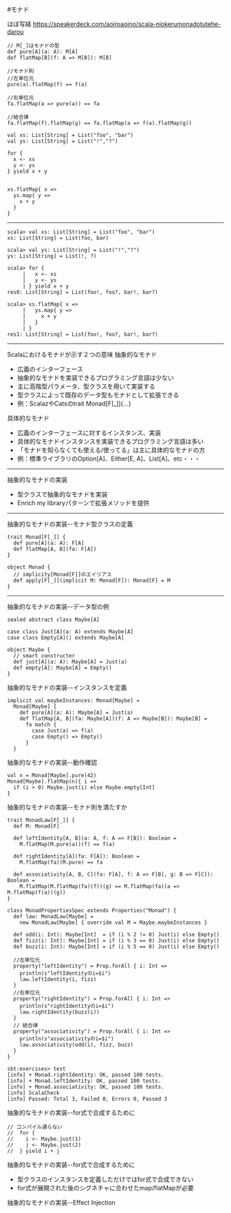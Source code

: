 #モナド

ほぼ写経
https://speakerdeck.com/aoiroaoino/scala-niokerumonadotutehe-darou

```scala=
// M[_]はモナドの型
def pure[A](a: A): M[A]
def flatMap[B](f: A => M[B]): M[B]

//モナド則
//左単位元
pure(a).flatMap(f) == f(a)

//右単位元
fa.flatMap(a => pure(a)) == fa

//結合律
fa.flatMap(f).flatMap(g) == fa.flatMap(a => f(a).flatMap(g))
```
```scala=
val xs: List[String] = List("foo", "bar")
val ys: List[String] = List("!","?")

for {
  x <- xs
  y <- ys
} yield x + y


xs.flatMap{ x =>
  ys.map{ y =>
    x + y
  }
}
```
----------------------
```shell=
scala> val xs: List[String] = List("foo", "bar")
xs: List[String] = List(foo, bar)

scala> val ys: List[String] = List("!","?")
ys: List[String] = List(!, ?)

scala> for {
     |   x <- xs
     |   y <- ys
     | } yield x + y
res0: List[String] = List(foo!, foo?, bar!, bar?)

scala> xs.flatMap{ x =>
     |   ys.map{ y =>
     |     x + y
     |   }
     | }
res1: List[String] = List(foo!, foo?, bar!, bar?)
```

---

Scalaにおけるモナドが示す２つの意味
抽象的なモナド
- 広義のインターフェース
- 抽象的なモナドを実装できるプログラミング言語は少ない
- 主に高階型パラメータ、型クラスを用いて実装する
- 型クラスによって既存のデータ型もモナドとして拡張できる
- 例：ScalazやCatsのtrait Monad[F[_]]{...}

具体的なモナド
- 広義のインターフェースに対するインスタンス、実装
- 具体的なモナドインスタンスを実装できるプログラミング言語は多い
- 「モナドを知らなくても使える/使ってる」は主に具体的なモナドの方
- 例：標準ライブラリのOption[A]、Either[E, A]、List[A]、etc・・・

---

抽象的なモナドの実装
- 型クラスで抽象的なモナドを実装
- Enrich my libraryパターンで拡張メソッドを提供

---

抽象的なモナドの実装--モナド型クラスの定義
```scala=
trait Monad[F[_]] {
  def pure[A](a: A): F[A]
  def flatMap[A, B](fa: F[A])
}

object Monad {
  // implicity[Monad[F]]のエイリアス
  def apply[F[_]](implicit M: Monad[F]): Monad[F] = M
}
```

---

抽象的なモナドの実装--データ型の例
```scala=
sealed abstract class Maybe[A]

case class Just[A](a: A) extends Maybe[A]
case class Empty[A]() extends Maybe[A]

object Maybe {
  // smart constructer
  def just[A](a: A): Maybe[A] = Just(a)
  def empty[A]: Maybe[A] = Empty()
}

```
抽象的なモナドの実装--インスタンスを定義
```scala=
implicit val maybeInstances: Monad[Maybe] = 
  Monad[Maybe] {
    def pure[A](a: A): Maybe[A] = Just(a)
    def flatMap[A, B](fa: Maybe[A])(f: A => Maybe[B]): Maybe[B] = 
      fa match {
        case Just(a) => f(a)
        case Empty() => Empty()
      }
  }
```
抽象的なモナドの実装--動作確認

```shell=
val n = Monad[Maybe].pure(42)
Monad[Maybe].flatMap(n){ i =>
  if (i > 0) Maybe.just(i) else Maybe.empty[Int]
}
```



抽象的なモナドの実装--モナド則を満たすか

```scala=
trait MonadLaw[F[_]] {
  def M: Monad[F]

  def leftIdentity[A, B](a: A, f: A => F[B]): Boolean =
    M.flatMap(M.pure(a))(f) == f(a)

  def rightIdentity[A](fa: F[A]): Boolean =
    M.flatMap(fa)(M.pure) == fa

  def associativity[A, B, C](fa: F[A], f: A => F[B], g: B => F[C]): Boolean =
    M.flatMap(M.flatMap(fa)(f))(g) == M.flatMap(fa)(a => M.flatMap(f(a))(g))
}
```

```scala=
class MonadPropertiesSpec extends Properties("Monad") {
  def law: MonadLaw[Maybe] =
    new MonadLaw[Maybe] { override val M = Maybe.maybeInstances }

  def odd(i: Int): Maybe[Int]  = if (i % 2 != 0) Just(i) else Empty()
  def fizz(i: Int): Maybe[Int] = if (i % 3 == 0) Just(i) else Empty()
  def buzz(i: Int): Maybe[Int] = if (i % 5 == 0) Just(i) else Empty()

  //左単位元
  property("leftIdentity") = Prop.forAll { i: Int =>
    println(s"leftIdentityのi=$i")
    law.leftIdentity(i, fizz)
  }
  //右単位元
  property("rightIdentity") = Prop.forAll { i: Int =>
    println(s"rightIdentityのi=$i")
    law.rightIdentity(buzz(i))
  }
  // 結合律
  property("associativity") = Prop.forAll { i: Int =>
    println(s"associativityのi=$i")
    law.associativity(odd(i), fizz, buzz)
  }
}
```

```shell=
sbt:exercises> test
[info] + Monad.rightIdentity: OK, passed 100 tests.
[info] + Monad.leftIdentity: OK, passed 100 tests.
[info] + Monad.associativity: OK, passed 100 tests.
[info] ScalaCheck
[info] Passed: Total 3, Failed 0, Errors 0, Passed 3
```

抽象的なモナドの実装--for式で合成するために
```scala=
// コンパイル通らない
//  for {
//    i <- Maybe.just(1)
//    j <- Maybe.just(2)
//  } yield i + j
```

抽象的なモナドの実装--for式で合成するために
- 型クラスのインスタンスを定義しただけではfor式で合成できない
- for式が展開された後のシグネチャに合わせたmap/flatMapが必要









抽象的なモナドの実装--Effect Injection





